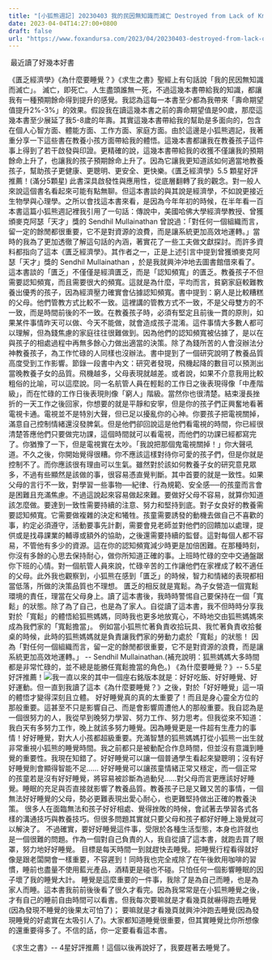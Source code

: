 ```yaml
---
title: "[小狐熊週記] 20230403 我的民因無知識而滅亡 Destroyed from Lack of Knowledge"
date: 2023-04-04T14:27:00+0800
draft: false
url: "https://www.foxandursa.com/2023/04/20230403-destroyed-from-lack-of.html"
---
```


 最近讀了好幾本好書

《匱乏經濟學》《為什麼要睡覺？》《求生之書》聖經上有句話說「我的民因無知識而滅亡」。
滅亡，即死亡。人生盡頭誰無一死，不過這幾本書帶給我的知識，都讓我有一種預期餘命得到提升的感覺。我認為這每一本書至少都為我帶來「壽命期望值提升2%-3%」的效果。假設我在讀這幾本書之前的壽命期望值是90歲，那麼這幾本書至少展延了我5-8歲的年壽。其實這幾本書帶給我的幫助是多面向的，包含在個人心智方面、體能方面、工作方面、家庭方面。由於這邊是小狐熊週記，我著重分享一下這些書在教養小孩方面帶給我的體悟。這幾本書都讓我在教養孩子這件事上得到了若干啟發與印證。更精確的說，這幾本書帶給我的收獲不僅讓我的預期餘命上升了，也讓我的孩子預期餘命上升了。因為它讓我更知道該如何適當地教養孩子，幫助孩子更健康、更聰明、更安全、更快樂。《匱乏經濟學》5.5 顆星好評推薦！(滿分5顆星) 此書深具啟發性與應用性，從底層翻轉了我的觀念。對一般人來說這個書名看起來可能有點無聊。但這本書談的與其說是經濟學，不如說更接近生物學與心理學。之所以會找這本書來看，是因為今年年初的時候，在半年看一百本書這篇小狐熊週記裡我引用了一句話：傳說中，美國哈佛大學經濟學教授、曾獲頒麥克阿瑟「天才」獎的 Sendhil Mullainathan 曾說過：「對任何一個組織而言，留一定的餘閒都很重要，它不是對資源的浪費，而是讓系統更加高效地運轉。」當時的我為了更加透徹了解這句話的內涵，著實花了一些工夫做文獻探討。而許多資料都指向了這本《匱乏經濟學》。其作者之一，正是上述引言中提到曾獲頒麥克阿瑟「天才」獎的 Sendhil Mullainathan ，於是我就興沖沖地去圖書館借來看了。這本書談的「匱乏」不僅僅是經濟匱乏，而是「認知頻寬」的匱乏。教養孩子不但需要認知頻寬，而且需要很大的頻寬。這就是為什麼，平均而言，貧窮家庭較難教養出優秀的孩子，因為經濟壓力確實會佔據認知頻寬。書中提到：窮人是比較糟糕的父母。他們管教方式比較不一致。這裡講的管教方式不一致，不是父母雙方的不一致，而是時間前後的不一致。在教養孩子時，必須有堅定且前後一貫的原則，如果某件事情昨天可以做、今天不能做，就會造成孩子混淆。這件事情大多數人都可以理解，但為錢焦慮的家庭往往很難做到。因為他們的認知頻寬被佔據了，是以在與孩子的相處過程中再無多餘心力做出適當的決策。除了為錢所苦的人會沒辦法分神教養孩子，為工作忙碌的人同樣也沒辦法。書中提到了一個研究說明了教養品質高度受到工作影響。節錄一段書中內文：研究者發現，飛機起降的數目可以預測出當晚教養子女的品質。飛機越多，父母表現就越差。或者說，如果不介意我用比較粗俗的比喻，可以這麼說。同一名航管人員在輕鬆的工作日之後表現得像「中產階級」，而在忙碌的工作日後表現則像「窮人」階級。當然你也很清楚。結束漫長挫折的一天工作之後回家，你想要的就是平靜和安寧，但是你的孩子們正興奮地看著電視卡通。電視並不是特別大聲，但已足以擾亂你的心神。你要孩子把電視關掉，滿意自己控制情緒還沒發脾氣。但是他們卻回說這是他們看電視的時間，你已經很清楚答應他們只要做完功課，這個時間就可以看電視，而他們的功課已經都寫完了。你猶豫了一下，但是電視實在太吵。「我說把那個鬼電視關掉！」你大聲吼道。不久之後，你開始覺得很糟。你不應該這樣對待你可愛的孩子們，但是你就是控制不了。而你應該很有理由可以生氣。雖然對於該如何教養子女的研究意見眾多，不過有些顯然是該做的事，很容易憑直覺判斷。其中首要的就是一致性。如果父母的言行不一致，對學習一些事物──紀律、行為規範、安全感──的孩童而言會是困難且充滿焦慮。不過這說起來容易做起來難。要做好父母不容易，就算你知道該怎麼做。要達到一致性需要持續的注意、努力和堅持到底。對子女良好的教養需要認知頻寬。它需要做複雜的決定和犧牲。孩童需要誘發的動機去做自己不喜歡的事，約定必須遵守，活動要事先計劃，需要會見老師並對他們的回饋加以處理，提供或是找尋課業的輔導或額外的協助，之後還需要持續的監督。這對每個人都不容易，不管他有多少的資源。這在你的認知頻寬減少時更是加倍困難。在那種時刻，你沒有多餘的心思去保持耐心，做你所知道正確的事。上班時忙碌的空中交通盤踞你下班的心情。對一個航管人員來說，忙碌辛苦的工作讓他們在家裡成了較不適任的父母。此外我也觀察到，小狐熊在感到「匱乏」的時候，智力和情緒的表現都相當低落，所做的決策品質也不理想。
匱乏的相反就是寬鬆。為子女營造一個寬鬆環境的責任，理當在父母身上。讀了這本書後，我時時警惕自己要保持在一個「寬鬆」的狀態。除了為了自己，也是為了家人。自從讀了這本書，我不但時時分享我對於「寬鬆」的體悟給狐熊媽媽，同時我也更多地放寬心，不時地交由狐熊媽媽來成為我們家的「寬鬆擔當」。
例如當小狐熊忙著負責收拾玩具、我忙著負責收拾餐桌的時候，此時的狐熊媽媽就是負責讓我們家的勞動力處於「寬鬆」的狀態！
因為「對任何一個組織而言，留一定的餘閒都很重要，它不是對資源的浪費，而是讓系統更加高效地運轉。」 -- Sendhil Mullainathan.(補充說明：狐熊媽媽大多時間都是非常忙碌的，並不總是能勝任寬鬆擔當的角色。)
《為什麼要睡覺？》-- 5.5星好評推薦！![]($https://blogger.googleusercontent.com/img/proxy/AVvXsEg437mxTXCyFEWkWvjH8NI5rPiKO7hD7DjZfCQOVmhA5u5rijSngVlsL6pCe2Cx4CZ5yj_Xih88yEIEoVVx3vBBRpPDTznR7JBg5fIo0Wg8jXlpB5vlMN96ToI7sfabHpika8KXZIDX4X7kqadGn9Kvl2KceiDv-a7DObPsVBmaDpWUy2aeEBcxCuYti15jZ1DsWxO7MsxX5M72KTiiGmxjzYuj4VeK0vWO=s0-d-e1-ft)我一直以來的其中一個座右銘版本就是：好好吃飯、好好睡覺、好好運動。但一直到我讀了這本《為什麼要睡覺？》之後，對於「好好睡覺」這一項的體悟才變得深刻且立體。
好好睡覺真的真的太重要了！而且是身心靈全方位的那般重要。這甚至不只是影響自己、而是會影響周遭他人的那般重要。我自認為是一個很努力的人，我從早到晚努力學習、努力工作、努力思考。但我從來不知道：我白天有多努力工作，晚上就該多努力睡覺。因為睡覺更是一件超有生產力的事情！好好睡覺，對大人小孩都超級重要。充滿智慧的狐熊媽媽打從小狐熊一出生就非常重視小狐熊的睡覺時間。我之前都只是被動配合作息時間，但並沒有意識到睡覺的重要性。我現在知錯了。好好睡覺可以讓一個普通學生看起來變聰明；沒有好好睡覺則會顯得智能不足……
好好睡覺可以讓孩童情緒正常又穩定，而一個正常的孩童若是沒有好好睡覺，將容易被診斷為過動兒……對父母而言更應該好好睡覺。睡眠的充足與否直接就影響了教養品質。教養孩子已是又難又苦的事情，一個無法好好睡覺的父母，勢必更難表現出愛心耐心，也更難堅持做出正確的教養決策。
很多人在面臨無法和孩子好好相處、覺得挫敗的時候，會試著去學習各式各樣的溝通技巧與教養技巧。但很多問題其實就只要父母和孩子都好好睡上幾覺就可以解決了。
不過確實，要好好睡覺這件事，受限於各種生活型態，本身也許就也是一個很難的問題。作為一個對自己負責的人，我自從讀了這本書，就跑去買了眼罩，努力地好好睡覺。 目標是每天時間一到就趕快去睡覺。把睡覺行程看得就好像是跟老闆開會一樣重要，不容遲到！同時我也完全戒除了在午後飲用咖啡的習慣，睡前也盡量不使用藍光產品，酒精更是碰也不碰。只怕任何一個影響睡眠的因子壞了我的睡覺大計。
睡覺是這麼重要的一件事，我除了是為自己而睡，也是為家人而睡。這本書我前前後後看了很久才看完。因為我常常是在小狐熊睡覺之後，才有自己的睡前自由時間可以看書。但我每次要嘛就是才看幾頁就嚇得跑去睡覺(因為發現不睡覺的後果太可怕了)； 要嘛就是才看幾頁就興沖沖跑去睡覺(因為發現睡覺的好處實在太吸引人了)。大家都知道睡覺很重要，但其實睡覺比你所想像的還重要得多了。不信的話，你一定要看看這本書。

《求生之書》-- 4星好評推薦！這個以後再說好了，我要趕著去睡覺了。
